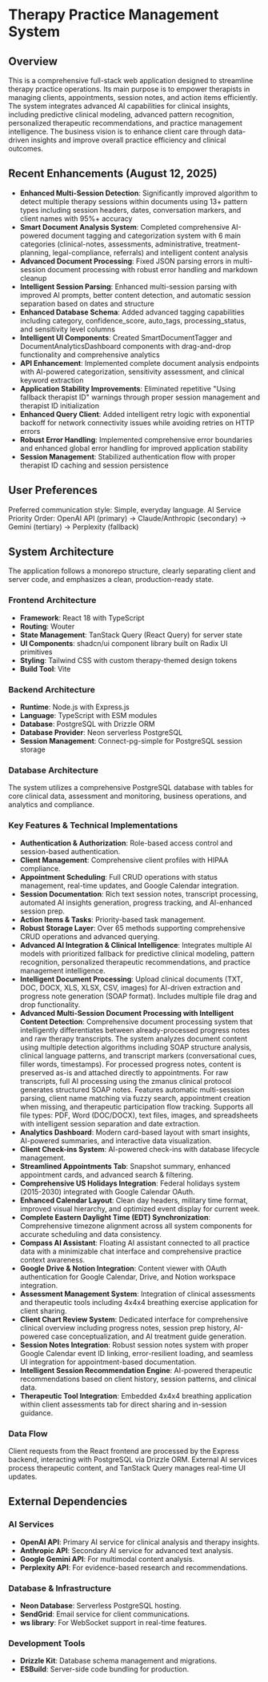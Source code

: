 # Therapy Practice Management System

## Overview
This is a comprehensive full-stack web application designed to streamline therapy practice operations. Its main purpose is to empower therapists in managing clients, appointments, session notes, and action items efficiently. The system integrates advanced AI capabilities for clinical insights, including predictive clinical modeling, advanced pattern recognition, personalized therapeutic recommendations, and practice management intelligence. The business vision is to enhance client care through data-driven insights and improve overall practice efficiency and clinical outcomes.

## Recent Enhancements (August 12, 2025)
- **Enhanced Multi-Session Detection**: Significantly improved algorithm to detect multiple therapy sessions within documents using 13+ pattern types including session headers, dates, conversation markers, and client names with 95%+ accuracy
- **Smart Document Analysis System**: Completed comprehensive AI-powered document tagging and categorization system with 6 main categories (clinical-notes, assessments, administrative, treatment-planning, legal-compliance, referrals) and intelligent content analysis
- **Advanced Document Processing**: Fixed JSON parsing errors in multi-session document processing with robust error handling and markdown cleanup
- **Intelligent Session Parsing**: Enhanced multi-session parsing with improved AI prompts, better content detection, and automatic session separation based on dates and structure
- **Enhanced Database Schema**: Added advanced tagging capabilities including category, confidence_score, auto_tags, processing_status, and sensitivity level columns
- **Intelligent UI Components**: Created SmartDocumentTagger and DocumentAnalyticsDashboard components with drag-and-drop functionality and comprehensive analytics
- **API Enhancement**: Implemented complete document analysis endpoints with AI-powered categorization, sensitivity assessment, and clinical keyword extraction
- **Application Stability Improvements**: Eliminated repetitive "Using fallback therapist ID" warnings through proper session management and therapist ID initialization
- **Enhanced Query Client**: Added intelligent retry logic with exponential backoff for network connectivity issues while avoiding retries on HTTP errors
- **Robust Error Handling**: Implemented comprehensive error boundaries and enhanced global error handling for improved application stability
- **Session Management**: Stabilized authentication flow with proper therapist ID caching and session persistence

## User Preferences
Preferred communication style: Simple, everyday language.
AI Service Priority Order: OpenAI API (primary) → Claude/Anthropic (secondary) → Gemini (tertiary) → Perplexity (fallback)

## System Architecture
The application follows a monorepo structure, clearly separating client and server code, and emphasizes a clean, production-ready state.

### Frontend Architecture
- **Framework**: React 18 with TypeScript
- **Routing**: Wouter
- **State Management**: TanStack Query (React Query) for server state
- **UI Components**: shadcn/ui component library built on Radix UI primitives
- **Styling**: Tailwind CSS with custom therapy-themed design tokens
- **Build Tool**: Vite

### Backend Architecture
- **Runtime**: Node.js with Express.js
- **Language**: TypeScript with ESM modules
- **Database**: PostgreSQL with Drizzle ORM
- **Database Provider**: Neon serverless PostgreSQL
- **Session Management**: Connect-pg-simple for PostgreSQL session storage

### Database Architecture
The system utilizes a comprehensive PostgreSQL database with tables for core clinical data, assessment and monitoring, business operations, and analytics and compliance.

### Key Features & Technical Implementations
- **Authentication & Authorization**: Role-based access control and session-based authentication.
- **Client Management**: Comprehensive client profiles with HIPAA compliance.
- **Appointment Scheduling**: Full CRUD operations with status management, real-time updates, and Google Calendar integration.
- **Session Documentation**: Rich text session notes, transcript processing, automated AI insights generation, progress tracking, and AI-enhanced session prep.
- **Action Items & Tasks**: Priority-based task management.
- **Robust Storage Layer**: Over 65 methods supporting comprehensive CRUD operations and advanced querying.
- **Advanced AI Integration & Clinical Intelligence**: Integrates multiple AI models with prioritized fallback for predictive clinical modeling, pattern recognition, personalized therapeutic recommendations, and practice management intelligence.
- **Intelligent Document Processing**: Upload clinical documents (TXT, DOC, DOCX, XLS, XLSX, CSV, images) for AI-driven extraction and progress note generation (SOAP format). Includes multiple file drag and drop functionality.
- **Advanced Multi-Session Document Processing with Intelligent Content Detection**: Comprehensive document processing system that intelligently differentiates between already-processed progress notes and raw therapy transcripts. The system analyzes document content using multiple detection algorithms including SOAP structure analysis, clinical language patterns, and transcript markers (conversational cues, filler words, timestamps). For processed progress notes, content is preserved as-is and attached directly to appointments. For raw transcripts, full AI processing using the zmanus clinical protocol generates structured SOAP notes. Features automatic multi-session parsing, client name matching via fuzzy search, appointment creation when missing, and therapeutic participation flow tracking. Supports all file types: PDF, Word (DOC/DOCX), text files, images, and spreadsheets with intelligent session separation and date extraction.
- **Analytics Dashboard**: Modern card-based layout with smart insights, AI-powered summaries, and interactive data visualization.
- **Client Check-ins System**: AI-powered check-ins with database lifecycle management.
- **Streamlined Appointments Tab**: Snapshot summary, enhanced appointment cards, and advanced search & filtering.
- **Comprehensive US Holidays Integration**: Federal holidays system (2015-2030) integrated with Google Calendar OAuth.
- **Enhanced Calendar Layout**: Clean day headers, military time format, improved visual hierarchy, and optimized event display for current week.
- **Complete Eastern Daylight Time (EDT) Synchronization**: Comprehensive timezone alignment across all system components for accurate scheduling and data consistency.
- **Compass AI Assistant**: Floating AI assistant connected to all practice data with a minimizable chat interface and comprehensive practice context awareness.
- **Google Drive & Notion Integration**: Content viewer with OAuth authentication for Google Calendar, Drive, and Notion workspace integration.
- **Assessment Management System**: Integration of clinical assessments and therapeutic tools including 4x4x4 breathing exercise application for client sharing.
- **Client Chart Review System**: Dedicated interface for comprehensive clinical overview including progress notes, session prep history, AI-powered case conceptualization, and AI treatment guide generation.
- **Session Notes Integration**: Robust session notes system with proper Google Calendar event ID linking, error-resilient loading, and seamless UI integration for appointment-based documentation.
- **Intelligent Session Recommendation Engine**: AI-powered therapeutic recommendations based on client history, session patterns, and clinical data.
- **Therapeutic Tool Integration**: Embedded 4x4x4 breathing application within client assessments tab for direct sharing and in-session guidance.

### Data Flow
Client requests from the React frontend are processed by the Express backend, interacting with PostgreSQL via Drizzle ORM. External AI services process therapeutic content, and TanStack Query manages real-time UI updates.

## External Dependencies

### AI Services
- **OpenAI API**: Primary AI service for clinical analysis and therapy insights.
- **Anthropic API**: Secondary AI service for advanced text analysis.
- **Google Gemini API**: For multimodal content analysis.
- **Perplexity API**: For evidence-based research and recommendations.

### Database & Infrastructure
- **Neon Database**: Serverless PostgreSQL hosting.
- **SendGrid**: Email service for client communications.
- **ws library**: For WebSocket support in real-time features.

### Development Tools
- **Drizzle Kit**: Database schema management and migrations.
- **ESBuild**: Server-side code bundling for production.